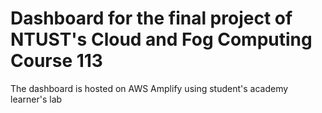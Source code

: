 # Dashboard for the final project of NTUST's Cloud and Fog Computing Course 113

The dashboard is hosted on AWS Amplify using student's academy learner's lab
